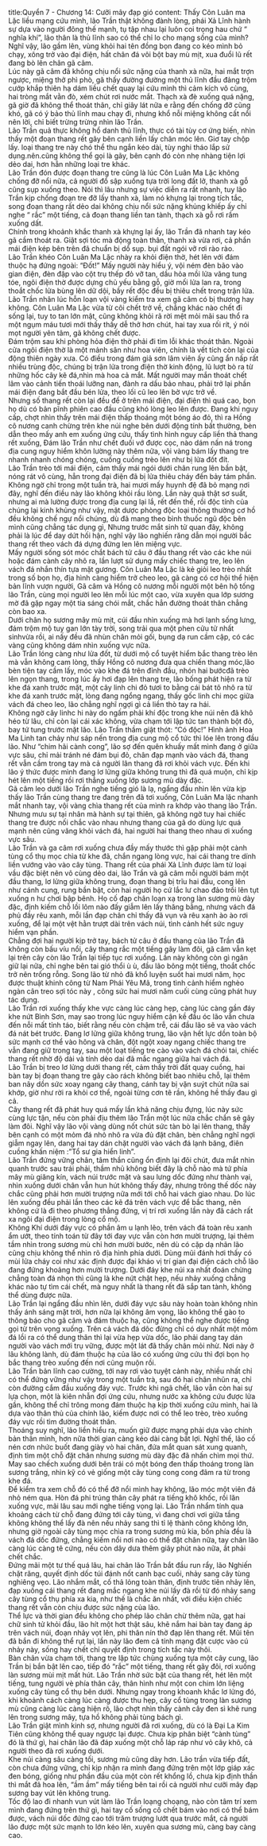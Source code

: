 title:Quyển 7 - Chương 14: Cưỡi mây đạp gió
content:
Thấy Côn Luân ma Lặc liều mạng cứu mình, lão Trần thật không đành lòng, phái Xả Lĩnh hành sự dựa vào người đông thế mạnh, tụ tập nhau lại luôn coi trọng hau chứ “ nghĩa khí”, lão thân là thủ lĩnh sao có thể chỉ lo cho mạng sống của mình? Nghĩ vậy, lão gầm lên, vùng khỏi hai tên đồng bọn đang co kéo mình bỏ chạy, xông trở vào đại điện, hất chân đá vôi bột bay mù mịt, xua đuổi lũ rết đang bò lên chân gã câm.<br>Lúc này gã câm đã không chịu nổi sức nặng của thanh xà nữa, hai mắt trợn ngược, miệng thở phì phò, gã thấy đường đường một thủ lĩnh đầu đảng trộm cướp khắp thiên hạ dám liều chết quay lại cứu mình thì cảm kích vô cùng, hai tròng mắt vằn đò, xém chút rơi nước mắt. Thạch xà đè xuống quá nặng, gã giờ đã không thể thoát thân, chỉ giây lát nữa e rằng đến chống đỡ cũng khó, gã có ý bảo thủ lĩnh mau chạy đi, nhưng khổ nỗi miệng không cất nổi nên lời, chỉ biết trừng trừng nhìn lão Trần.<br>Lão Trần quả thực không hổ danh thủ lĩnh, thực có tài tùy cơ ứng biến, nhìn thấy một đoạn thang rết gãy bên cạnh liền lấy chân móc lên. Giơ tay chộp lấy. loại thang tre này chó thể thu ngắn kéo dài, tùy nghi tháo lắp sử dụng.nên.cũng không thể gọi là gãy, bên cạnh đó còn nhẹ nhàng tiện lợi dẻo dai, hơn hẳn những loại tre khác.<br>Lão Trần đón được đoạn thang tre cũng là lúc Côn Luân Ma Lặc không chống đỡ nổi nữa, cả người đổ sập xuống tựa trời long đất lở, thanh xà gỗ cũng sụp xuống theo. Nói thì lâu nhưng sự việc diễn ra rất nhanh, tuy lão Trần kịp chống đoạn tre đỡ lấy thanh xà, làm nó khựng lại trong tích tắc, song đoạn thang rất dẻo dai không chịu nổi sức nặng khủng khiếp ấy chỉ nghe “ rắc” một tiếng, cả đoạn thang liền tan tành, thạch xà gỗ rơi rầm xuống dất.<br>Chính trong khoảnh khắc thanh xà khựng lại ấy, lão Trần đã nhanh tay kéo gã cầm thoát ra. Giật sợi tóc mà động toàn thân, thanh xà vừa rơi, cả phần mái điện kép bên trên đã chuẩn bị dổ sụp. bụi đất ngói vỡ rơi rào rào.<br>Lão Trần khéo Côn Luân Ma Lặc nhày ra khỏi điện thờ, hét lên với đám thuộc hạ đứng ngoài: “Đốt!” Mấy người này hiểu ý, vội ném đèn bão vào gian điện, đèn đập vào cột trụ thếp đỏ vỡ tan, dầu hỏa mồi lửa văng tung tóe, ngôi điện thờ được dựng chủ yếu bằng gỗ, giờ mối lửa lan ra, trong thoắt chốc lửa bùng lên dữ dội, bầy rết độc đều bị thiêu chết trong trận lửa.<br>Lão Trần nhân lúc hỗn loạn vội vàng kiểm tra xem gã câm có bị thương hay không. Côn Luân Ma Lặc vừa từ cõi chết trở về, chẳng khác nào chết đi sống lại, tuy to tan lớn mật, cũng không khỏi rã rời mệt mỏi mãi sau thổ ra một ngụm máu tươi mới thấy thấy dễ thở hơn chút, hai tay xua rối rít, ý nói mọt người yên tâm, gã không chết được.<br>Đám trộm sau khi phòng hỏa điện thờ phải đi tìm lỗi khác thoát thân. Ngoài cửa ngôi điện thờ là một mảnh sân như hoa viên, chính là vết tích còn lại của động thiên ngày xưa. Có điều trong đám giả sơn lâm viên ấy cũng ẩn nấp rất nhiều trùng độc, chúng bị trận lửa trong điện thờ kinh động, lũ lượt bò ra từ những hốc cây kẽ đá,nhìn mà hoa cả mắt. Mất người may mắn thoát chết lâm vào cảnh tiến thoái lưỡng nan, đành ra dấu bảo nhau, phải trở lại phần mái điện đang bắt đầu bén lửa, theo lối cũ leo lên bờ vực trở về.<br>Nhưng số thang rết còn lại đều để ở trên mái điện, đại điện thì quá cao, bọn họ dù có bản pĩnh phiên cao đầu cũng khó lòng leo lên được. Đang khi nguy cấp, chợt nhìn thấy trên mái điện thấp thoáng một bóng áo đỏ, thì ra Hồng cô nương canh chừng trên khe núi nghe bên dưới động tính bất thường, bèn dẫn theo mấy anh em xuống ứng cứu, thấy tình hình nguy cấp liền thả thang rết xuống, Đám lão Trần như chết đuối vớ được cọc, nào dám nấn ná trong địa cung nguy hiểm khôn lường này thêm nữa, vội vàng bám lấy thang tre nhanh nhanh chóng chóng, cuống cuồng trèo lên như bị lửa đốt đít.<br>Lão Trần trèo tới mái điện, cảm thấy mái ngói dưới chân rung lên bần bật, nóng rát vô cùng, hẳn trong đại điện đã bị lửa thiêu cháy đến bảy tám phần. Không ngờ chỉ trong một tuần trà, hai mươi mấy huynh đệ đã bỏ mạng nơi đây, nghĩ đến điều này lão không khỏi rầu lòng. Lần này quả thật sơ suất, nhưng ai mà lường được trong địa cung lại lắ, rết đến thế, rồi độc tính của chúng lại kinh khủng như vậy, mật dược phòng độc loại thông thường cơ hồ đều không chế ngự nổi chúng, dù đã mang theo bình thuốc ngũ độc bên mình cũng chẳng tác dụng gì, Nhưng trước mắt sinh tử quan đây, không phải là lúc để day dứt hối hận, nghĩ vậy lão nghiến răng dẫn mọi người bắc thang rết theo vách đá dựng đứng len lên miệng vực.<br>Mấy người sống sót móc chắt bách tử câu ở đầu thang rết vào các khe núi hoặc đám cành cây nhô ra, lần lượt sử dụng mấy chiếc thang tre, leo lên vách đá nhắn thín tựa mặt gương. Côn Luân Ma Lặc là kẻ giỏi leo trèo nhất trong số bọn họ, địa hình càng hiểm trở cheo leo, gã càng có cơ hội thể hiện bản lĩnh vượn người, Gã câm và Hồng cô nương mỗi người một bên hộ tống lão Trần, cùng mọi người leo lên mỗi lúc một cao, vừa xuyên qua lớp sương mờ đã gặp ngay một tia sáng chói mắt, chắc hẳn đường thoát thân chẳng còn bao xa.<br>Dưới chân họ sương mây mù mịt, cúi đầu nhìn xuống mà hơi lạnh sống lưng, đám trộm mộ tuy gan lớn tày trời, song trải qua một phen cửu tử nhất sinhvừa rồi, ai nấy đều đã nhùn chân mỏi gối, bụng dạ run cầm cập, có các vàng cũng không dám nhìn xuống vực nữa.<br>Lão Trần lóng càng như lửa đốt, từ dưới mộ cổ tuyệt hiểm bắc thang trèo lên mà vẫn không cam lòng, thấy Hồng cô nương đưa qua chiến thang móc,lão bèn tiện tay cầm lấy, móc vào khe đá trên đỉnh đầu, nhón hai bướcđã trèo lên ngọn thang, trong lúc ấy hơi đạp lên thang tre, lão bống phát hiện ra từ khe đá xanh trước mặt, một cây linh chi đỏ tươi to bằng cái bát tô nhô ra từ khe đá xanh trước mặt, lòng đang ngổng ngang, thấy gốc linh chi mọc giữa vách đá cheo leo, lão chẳng nghĩ ngợi gì cả liền thò tay ra hái.<br>Không ngờ cây linhc hi này do ngấm phải khí độc trong khe núi nên đã khô héo từ lâu, chỉ còn lại cái xác không, vừa chạm tới lập tức tan thành bột đỏ, bay tứ tung trước mặt lão. Lão Trần thầm giật thót: “Có độc!” Hình ảnh Hoa Ma Linh tan chảy như sáp nến trong địa cung mộ cổ tức thì lóe lên trong đầu lão. Như “chim hãi cành cong”, lão sợ đến quên khuấy mất mình đang ở giữa vực sâu, chỉ mải tránh né đám bụi đỏ, chân đạp mạnh vào vách đá, thang rết vẫn cầm trong tay mà cả người lân thang đã rơi khỏi vách vực. Đến khi lão ý thức được mình đang lơ lửng giữa không trung thì đã quá muộn, chỉ kịp hét lên một tiếng rồi rơi thẳng xuống lớp sương mù dày đặc.<br>Gã câm leo dưới lão Trần nghe tiếng gió là lạ, ngẩng đầu nhìn lên vừa kịp thấy lão Trần cùng thang tre đang trên đã tơi xuống, Côn Luân Ma lặc nhanh mắt nhanh tay, vội vàng chìa thang rết của mình ra khớp vào thang lão Trần. Nhưng mưu sự tại nhân mà hành sự tại thiên, gã không ngờ tuy hai chiếc thang tre được nối chắc vào nhau nhưng thang của gã do dùng lực quá mạnh nên cũng văng khỏi vách đá, hai người hai thang theo nhau ơi xuống vực sâu.<br>Lão Trần và ga câm rơi xuống chưa đầy mấy thước thì gặp phải một cành tùng cổ thụ mọc chìa từ khe đã, chắn ngang lòng vực, hai cái thang tre dính liền vướng vào vào cây tùng. Thang rết của phái Xả Lĩnh được làm từ loại vầu đặc biệt nên vô cùng dẻo dai, lão Trần và gã câm mỗi người bám một đầu thang, lơ lửng giữa không trung, đoạn thang bị trĩu hai đầu, cong lên như cánh cung, rung bần bật, còn hai người họ cứ lắc lư chao đảo trồi lên tụt xuống n hư chơi bập bênh. Họ cố đạp chân loạn xạ trong làn sương mù dày đặc, định kiếm chỗ lồi lõm nào đấy giẫm lên lấy thăng bằng, nhưng vách đá phủ đầy rêu xanh, mỗi lần đạp chân chỉ thấy đã vụn và rêu xanh ào ào rơi xuống, để lại một vệt hằn trượt dài trên vách núi, tình cảnh hết sức nguy hiểm vạn phần.<br>Chẳng đợi hai người kịp trở tay, bách tử câu ở đầu thang của lão Trần đã không còn bấu víu nổi, cây thang rắc một tiếng gãy làm đôi, gã câm vẫn kẹt lại trên cây còn lão Trần lại tiếp tục rơi xuống. Lần này không còn gì ngăn giữ lại nữa, chỉ nghe bên tai gió thổi ù ù, đầu lão bông một tiếng, thoắt chốc trở nên trống rỗng. Song lão từ nhỏ đã khổ luyện suốt hai mươi năm, học được thuật khinh công từ Nam Phái Yêu Mã, trong tình cảnh hiểm nghèo ngàn cân treo sợi tóc này , công sức hai mươi năm cuối cùng cũng phát huy tác dụng.<br>Lão Trần rơi xuống thấy khe vực càng lúc càng hẹp, càng lúc càng gần đáy khe nứt Bình Sơn, may sao trong lúc nguy hiểm cận kề đầu óc lão vẫn chưa đến nỗi mất tỉnh táo, biết rằng nếu còn chậm trễ, cái đầu lão sẽ va vào vách đá nát bét trước. Đang lơ lửng giữa không trung, lão vận hết lực dồn toàn bộ sức mạnh cơ thể vào hông và chân, đột ngột xoay ngang chiếc thang tre vẫn đang giữ trong tay, sau một loạt tiếng tre cào vào vách đá chói tai, chiếc thang rết nhờ độ dài và tính dẻo dai đã mắc ngang giữa hai vách đá.<br>Lão Trần bị treo lơ lửng dưới thang rết, cảm thấy trời đất quay cuồng, hai bàn tay bị đoạn thang tre gãy cào rách không biết bao nhiêu chỗ, lại thêm ban nãy dồn sức xoay ngang cây thang, cánh tay bị vặn suýt chút nữa sai khớp, giờ như rời ra khỏi cơ thể, ngoài từng cơn tê rần, không hề thấy đau gì cả.<br>Cây thang rết đã phát huy quá mấy lần khả năng chịu đựng, lúc này sức cùng lực tận, nếu còn phải địu thêm lão Trần một lúc nữa chắc chắn sẽ gãy làm đôi. Nghĩ vậy lão vội vàng dùng nốt chút sức tàn bò lại lên thang, thấy bên cạnh có một mỏm đá nhỏ nhô ra vừa đủ đặt chân, bèn chẳng nghĩ ngợi giẫm ngay lên, dang hai tay dán chặt người vào vách đá lạnh băng, điên cuồng khấn niệm :”Tổ sư gia hiển linh”.<br>Lão Trần đứng vững chân, tâm thần cũng ổn định lại đôi chút, đưa mắt nhìn quanh trước sau trái phải, thầm nhủ không biết đây là chỗ nào mà tứ phía mây mù giăng kín, vách núi trước mặt và sau lưng dốc đứng như thành vại, nhìn xuống dưới chân vẫn hun hút không thấy đáy, nhưng trông thế dốc này chắc cũng phải hơn mười trượng nữa mới tới chỗ hai vách giao nhau. Do lúc lên xuống đều phải lần theo các kẽ đá trên vách vực để bắc thang, nên không cứ là đi theo phương thẳng đứng, vị trí rơi xuống lần này đã cách rất xa ngôi đại điện trong lòng cổ mộ.<br>Không Khí dưới đáy vực có phần âm u lạnh lẽo, trên vách đá toàn rêu xanh ẩm ướt, theo tính toán từ đây tới đay vực vẫn còn hơn mười trượng, lại thêm tầm nhìn trong sương mù chỉ hơn mười bước, nên dù có cặp dạ nhãn lão cũng chịu không thể nhìn rõ địa hình phía dưới. Dùng mũi đánh hơi thấy có mùi lửa cháy coi như xác định được đại kháo vị trí gian đại điện cách chỗ lão đang đứng khoảng hơn mười trượng. Dưới đáy khe núi xa nhất đoán chừng chẳng toàn đá nhọn thì cũng là khe nứt chật hẹp, nếu nhảy xuống chẳng khác nào tự tìm cái chết, mà nguy nhất là thang rết đã sắp tan tành, không thể dùng được nữa.<br>Lão Trần lại ngẩng đầu nhìn lên, dưới đáy vực sâu này hoàn toàn không nhìn thấy ánh sáng mặt trời, hơn nữa lại không âm vọng, lão không thể gào to thông báo cho gã câm và đám thuộc hạ, cũng không thể nghe được tiếng gọi từ trên vọng xuống. Trên cả vách đá dôc đừng chỉ có duy nhất một mỏm đá lồi ra có thể dung thân thì lại vừa hẹp vừa dốc, lão phải dang tay dán người vào vách mới trụ vững, được một lát đã thấy chân mỏi nhừ. Nơi này ở lâu không lành, dù đám thuộc hạ của lão có xuống ứng cứu thì đợi bọn họ bắc thang trèo xuống đến nơi cũng muộn rồi.<br>Lão Trần bản lĩnh cao cường, tới nay rơi vào tuyệt cảnh này, nhiều nhất chỉ có thể đứng vững như vậy trong một tuần trà, sau đó hai chân nhũn ra, chỉ còn đường cắm đầu xuống đáy vực. Trước khi ngã chết, lão vẫn còn hai sự lựa chọn, một là kiên nhẫn đợi ứng cứu, nhưng nước xa không cứu được lửa gần, không thể chỉ trông mong đám thuộc hạ kịp thời xuống cứu mình, hai là dựa vào thân thủ của chính lão, kiếm được nơi có thể leo trèo, trèo xuống đáy vực rồi tìm đường thoát thân.<br>Thoáng suy nghĩ, lão liền hiểu ra, muốn giữ được mạng phải dựa vào chính bản thân mình, hơn nữa thời gian càng kéo dài càng bất lợi. Nghĩ thế, lão cố nén cơn nhức buốt đang giày vò hai chân, đứa mắt quan sát xung quanh, định tìm một chỗ đặt chân nhưng sương mù dày đặc đã nhấn chìm mọi thứ. May sao chếch xuống dưới bên trái có một bóng đen thấp thoáng trong làn sương trắng, nhìn kỹ có vẻ giống một cây tùng cong cong đâm ra từ trong khe đá.<br>Để kiểm tra xem chỗ đó có thể đỡ nổi mình hay không, lão móc một viên đá nhỏ ném qua. Hòn đá phi trúng thân cây phát ra tiếng khô khốc, rồi lăn xuống vực, mãi lâu sau mới nghe tiếng vọng lại. Lão Trần nhẩm tính qua khoảng cách từ chỗ đang đứng tới cây tùng, vì đang chơi vơi giữa tầng không không thể lấy đà nên nếu nhảy sang thì tỉ lệ thành công không lớn, nhưng giờ ngoài cây tùng mọc chìa ra trong sương mù kia, bốn phía đều là vách đá dốc đứng, chẳng kiếm nổi nơi nào có thể đặt chân nữa, tay chân lão càng lúc càng tê cứng, nếu còn dây dưa thêm giây phút nào nữa, ắt phải chết chắc.<br>Đứng mãi một tư thế quá lâu, hai chân lão Trần bắt đầu run rẩy, lão Nghiến chặt răng, quyết định dốc túi đánh nốt canh bạc cuối, nhảy sang cây tùng nghiêng vẹo. Lão nhắm mắt, cố thả lỏng toàn thân, định trước tiên nhảy lên, đạp xuống cái thang rết đang mắc ngang khe núi lấy đà rồi từ đó nhảy sang cây tùng cổ thụ phía xa kia, như thế là chắc ăn nhất, với điều kiện chiếc thang rết vẫn còn chịu được sức nặng của lão.<br>Thể lực và thời gian đều không cho phép lão chân chừ thêm nữa, gạt hai chữ sinh tử khỏi đầu, lão hít một hơt thật sâu, khẽ nắm hai bàn tay đang áp trên vách núi, đoạn nhảy vọt lên, phi thân nín thở đạp lên thang rết. Mũi tên đã bắn đi không thể rụt lại, lần này lão đem cả tính mạng đặt cược vào cú nhảy này, sống hay chết chỉ quyết định trong tích tắc này thôi.<br>Bàn chân vừa chạm tới, thang tre lập tức chùng xuống tựa một cây cung, lão Trần bị bắn bật lên cao, tiếp đó “rắc” một tiếng, thang rết gãy đôi, rơi xuống làn sương mùi mịt mất hút. Lão Trần nhờ sức bật của thang rết, hét lên một tiếng, tung người vè phía thân cây, thân hình như một con chim lớn liệng xuống cây tùng cổ thụ bên dưới. Nhưng ngay trong khoanh khắc lơ lửng đó, khi khoảnh cách càng lúc càng được thu hẹp, cây cổ tùng trong làn sương mù cũng càng lúc càng hiện rõ, lão chợt nhìn thấy cành cây đen sì khẽ rung lên trong sương mây, tựa hồ không phải tùng bách gì.<br>Lão Trần giật mình kinh sợ, nhưng người đã rơi xuống, dù có là Đại La Kim Tiên cũng không thể quay ngược lại được. Chưa kịp phân biệt “cành tùng” đó là thứ gì, hai chân lão đã đáp xuống một chỗ láp ráp như vỏ cây khô, cả người theo đà rơi xuống dưới.<br>Khe núi càng sâu càng tối, sương mù cũng dày hơn. Lão trần vừa tiếp đất, còn chưa đứng vững, chỉ kịp nhận ra mình đang đứng trên một lớp giáp xác đen bóng, giống như phần đầu của một còn rết khổng lồ, chưa kịp định thần thì mắt đã hoa lên, “ầm ầm” mấy tiếng bên tai rồi cả người như cưỡi mây đạp sương bay vút lên không trung.<br>Tốc độ lao đi nhanh vun vút làm lão Trần loạng choạng, nào còn tâm trí xem mình đang đứng trên thứ gì, hai tay cố sống cố chết bám vào nơi có thể bám được, vách núi dốc đứng cao tới trăm trượng lướt qua trước mắt, cả người lão được một sức mạnh to lớn kéo lên, xuyên qua sương mù, càng bay càng cao.